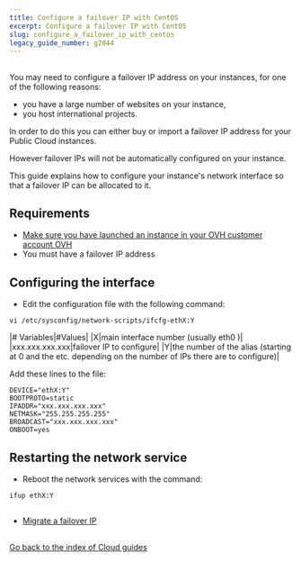 ```yaml
---
title: Configure a failover IP with CentOS
excerpt: Configure a failover IP with CentOS
slug: configure_a_failover_ip_with_centos
legacy_guide_number: g2044
---
```



## 
You may need to configure a failover IP address on your instances, for one of the following reasons:

- you have a large number of websites on your instance, 
- you host international projects.

In order to do this you can either buy or import a failover IP address for your Public Cloud instances. 

However failover IPs will not be automatically configured on your instance. 

This guide explains how to configure your instance's network interface so that a failover IP can be allocated to it.


## Requirements

- [Make sure you have launched an instance in your OVH customer account OVH]({legacy}1775)
- You must have a failover IP address




## Configuring the interface

- Edit the configuration file with the following command:

```
vi /etc/sysconfig/network-scripts/ifcfg-ethX:Y
```



|# Variables|#Values|
|X|main interface number (usually eth0 )|
|xxx.xxx.xxx.xxx|failover IP to configure|
|Y|the number of the alias (starting at 0 and the etc. depending on the number of IPs there are to configure)|


Add these lines to the file:

```
DEVICE="ethX:Y"
BOOTPROTO=static
IPADDR="xxx.xxx.xxx.xxx"
NETMASK="255.255.255.255"
BROADCAST="xxx.xxx.xxx.xxx"
ONBOOT=yes
```




## Restarting the network service

- Reboot the network services with the command:

```
ifup ethX:Y
```





## 

- [Migrate a failover IP]({legacy}1890)




## 
[Go back to the index of Cloud guides]({legacy}1785)

